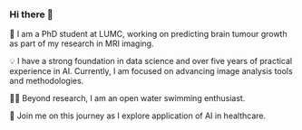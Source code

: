 ### Hi there 👋

<!--
**Jeniamakarchik/Jeniamakarchik** is a ✨ _special_ ✨ repository because its `README.md` (this file) appears on your GitHub profile.

Here are some ideas to get you started:

- 🔭 I’m currently working on ...
- 🌱 I’m currently learning ...
- 👯 I’m looking to collaborate on ...
- 🤔 I’m looking for help with ...
- 💬 Ask me about ...
- 📫 How to reach me: ...
- 😄 Pronouns: ...
- ⚡ Fun fact: ...
-->
🚀 I am a PhD student at LUMC, working on predicting brain tumour growth as part of my research in MRI imaging.

💡 I have a strong foundation in data science and over five years of practical experience in AI. Currently, I am focused on advancing image analysis tools and methodologies.

🏊‍♀️ Beyond research, I am an open water swimming enthusiast.

🎯 Join me on this journey as I explore application of AI in healthcare.
